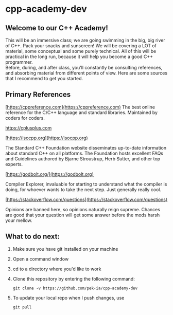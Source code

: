 # cpp-academy-dev
## Welcome to our C++ Academy!
This will be an immersive class; we are going swimming in the big, big river of C++.  Pack your snacks and sunscreen!  We will be covering a LOT of material, some conceptual and some purely technical.  All of this will be practical in the long run, because it will help you become a good C++ programmer.  
Before, during, and after class, you'll constantly be consulting references, and absorbing material from different points of view.  Here are some sources that I recommend to get you started.

## Primary References

[https://cppreference.com](https://cppreference.com)
The best online reference for the C/C++ language and standard libraries.  Maintained by coders for coders.

https://cplusplus.com

[https://isocpp.org](https://isocpp.org)

The Standard C++ Foundation website disseminates up-to-date information about standard C++ on all platforms. The Foundation hosts excellent FAQs and Guidelines authored by Bjarne Stroustrup, Herb Sutter, and other top experts.
 
[https://godbolt.org/](https://godbolt.org)

Compiler Explorer, invaluable for starting to understand what the compiler is doing, for whoever wants to take the next step.  Just generally really cool.  

[https://stackoverflow.com/questions](https://stackoverflow.com/questions)

Opinions are banned here, so opinions naturally reign supreme.  Chances are good that your question will get some answer before the mods harsh your mellow.

## What to do next:

1. Make sure you have git installed on your machine
2. Open a command window
3. cd to a directory where you'd like to work
4. Clone this repository by entering the following command:

   `git clone -v https://github.com/pek-ia/cpp-academy-dev` 

5. To update your local repo when I push changes, use

   `git pull`

